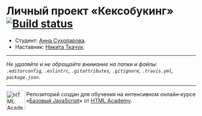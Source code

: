 # Личный проект «Кексобукинг» [![Build status][travis-image]][travis-url]

* Студент: [Анна Сухопарова](https://up.htmlacademy.ru/javascript/10/user/35902).
* Наставник: [Никита Ткачук](https://htmlacademy.ru/profile/id450211).

---

_Не удаляйте и не обращайте внимание на папки и файлы:_<br>
_`.editorconfig`, `.eslintrc`, `.gitattributes`, `.gitignore`, `.travis.yml`, `package.json`._

---

<a href="https://htmlacademy.ru/intensive/javascript"><img align="left" width="50" height="50" title="HTML Academy" src="https://up.htmlacademy.ru/static/img/intensive/javascript/logo-for-github.svg"></a>

Репозиторий создан для обучения на интенсивном онлайн‑курсе «[Базовый JavaScript](https://htmlacademy.ru/intensive/javascript)» от [HTML Academy](https://htmlacademy.ru).

[travis-image]: https://travis-ci.org/htmlacademy-javascript/35902-keksobooking.svg?branch=master
[travis-url]: https://travis-ci.org/htmlacademy-javascript/35902-keksobooking
